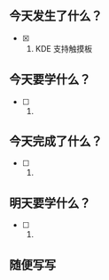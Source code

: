 

## 今天发生了什么？
- [x] 1. KDE 支持触摸板

## 今天要学什么？
- [ ] 1.

## 今天完成了什么？
- [ ] 1.

## 明天要学什么？
- [ ] 1.

## 随便写写